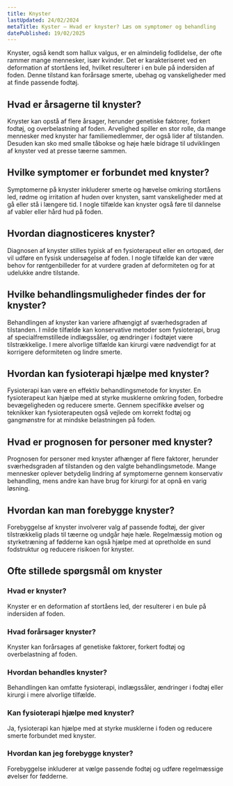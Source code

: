 ```yaml
---
title: Knyster
lastUpdated: 24/02/2024
metaTitle: Kyster – Hvad er knyster? Læs om symptomer og behandling
datePublished: 19/02/2025
---
```


Knyster, også kendt som hallux valgus, er en almindelig fodlidelse, der ofte rammer mange mennesker, især kvinder. Det er karakteriseret ved en deformation af stortåens led, hvilket resulterer i en bule på indersiden af foden. Denne tilstand kan forårsage smerte, ubehag og vanskeligheder med at finde passende fodtøj.

## Hvad er årsagerne til knyster?

Knyster kan opstå af flere årsager, herunder genetiske faktorer, forkert fodtøj, og overbelastning af foden. Arvelighed spiller en stor rolle, da mange mennesker med knyster har familiemedlemmer, der også lider af tilstanden. Desuden kan sko med smalle tåbokse og høje hæle bidrage til udviklingen af knyster ved at presse tæerne sammen.

## Hvilke symptomer er forbundet med knyster?

Symptomerne på knyster inkluderer smerte og hævelse omkring stortåens led, rødme og irritation af huden over knysten, samt vanskeligheder med at gå eller stå i længere tid. I nogle tilfælde kan knyster også føre til dannelse af vabler eller hård hud på foden.

## Hvordan diagnosticeres knyster?

Diagnosen af knyster stilles typisk af en fysioterapeut eller en ortopæd, der vil udføre en fysisk undersøgelse af foden. I nogle tilfælde kan der være behov for røntgenbilleder for at vurdere graden af deformiteten og for at udelukke andre tilstande.

## Hvilke behandlingsmuligheder findes der for knyster?

Behandlingen af knyster kan variere afhængigt af sværhedsgraden af tilstanden. I milde tilfælde kan konservative metoder som fysioterapi, brug af specialfremstillede indlægssåler, og ændringer i fodtøjet være tilstrækkelige. I mere alvorlige tilfælde kan kirurgi være nødvendigt for at korrigere deformiteten og lindre smerte.

## Hvordan kan fysioterapi hjælpe med knyster?

Fysioterapi kan være en effektiv behandlingsmetode for knyster. En fysioterapeut kan hjælpe med at styrke musklerne omkring foden, forbedre bevægeligheden og reducere smerte. Gennem specifikke øvelser og teknikker kan fysioterapeuten også vejlede om korrekt fodtøj og gangmønstre for at mindske belastningen på foden.

## Hvad er prognosen for personer med knyster?

Prognosen for personer med knyster afhænger af flere faktorer, herunder sværhedsgraden af tilstanden og den valgte behandlingsmetode. Mange mennesker oplever betydelig lindring af symptomerne gennem konservativ behandling, mens andre kan have brug for kirurgi for at opnå en varig løsning.

## Hvordan kan man forebygge knyster?

Forebyggelse af knyster involverer valg af passende fodtøj, der giver tilstrækkelig plads til tæerne og undgår høje hæle. Regelmæssig motion og styrketræning af fødderne kan også hjælpe med at opretholde en sund fodstruktur og reducere risikoen for knyster.

## Ofte stillede spørgsmål om knyster

### Hvad er knyster?

Knyster er en deformation af stortåens led, der resulterer i en bule på indersiden af foden.

### Hvad forårsager knyster?

Knyster kan forårsages af genetiske faktorer, forkert fodtøj og overbelastning af foden.

### Hvordan behandles knyster?

Behandlingen kan omfatte fysioterapi, indlægssåler, ændringer i fodtøj eller kirurgi i mere alvorlige tilfælde.

### Kan fysioterapi hjælpe med knyster?

Ja, fysioterapi kan hjælpe med at styrke musklerne i foden og reducere smerte forbundet med knyster.

### Hvordan kan jeg forebygge knyster?

Forebyggelse inkluderer at vælge passende fodtøj og udføre regelmæssige øvelser for fødderne.

